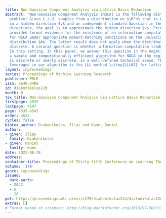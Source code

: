 ```yaml
---
title: Non-Gaussian Component Analysis via Lattice Basis Reduction
abstract: 'Non-Gaussian Component Analysis (NGCA) is the following distribution learning
  problem: Given i.i.d. samples from a distribution on $\R^d$ that is non-gaussian
  in a hidden direction $v$ and an independent standard Gaussian in the orthogonal
  directions, the goal is to approximate the hidden direction $v$. Prior work \citep{DKS17-sq}
  provided formal evidence for the existence of an information-computation tradeoff
  for NGCA under appropriate moment-matching conditions on the univariate non-gaussian
  distribution $A$. The latter result does not apply when the distribution $A$ is
  discrete. A natural question is whether information-computation tradeoffs persist
  in this setting. In this paper, we answer this question in the negative by obtaining
  a sample and computationally efficient algorithm for NGCA in the regime that $A$
  is discrete or nearly discrete, in a well-defined technical sense. The key tool
  leveraged in our algorithm is the LLL method \citep{LLL82} for lattice basis reduction.'
layout: inproceedings
series: Proceedings of Machine Learning Research
publisher: PMLR
issn: 2640-3498
id: diakonikolas22d
month: 0
tex_title: Non-Gaussian Component Analysis via Lattice Basis Reduction
firstpage: 4535
lastpage: 4547
page: 4535-4547
order: 4535
cycles: false
bibtex_author: Diakonikolas, Ilias and Kane, Daniel
author:
- given: Ilias
  family: Diakonikolas
- given: Daniel
  family: Kane
date: 2022-06-28
address:
container-title: Proceedings of Thirty Fifth Conference on Learning Theory
volume: '178'
genre: inproceedings
issued:
  date-parts:
  - 2022
  - 6
  - 28
pdf: https://proceedings.mlr.press/v178/diakonikolas22d/diakonikolas22d.pdf
extras: []
# Format based on citeproc: http://blog.martinfenner.org/2013/07/30/citeproc-yaml-for-bibliographies/
---
```

